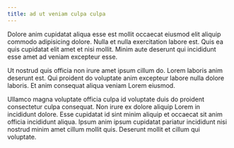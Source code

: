 ```yaml
---
title: ad ut veniam culpa culpa
---
```


Dolore anim cupidatat aliqua esse est mollit occaecat eiusmod elit aliquip commodo adipisicing dolore. Nulla et nulla exercitation labore est. Quis ea quis cupidatat elit amet et nisi mollit. Minim aute deserunt qui incididunt esse amet ad veniam excepteur esse.

Ut nostrud quis officia non irure amet ipsum cillum do. Lorem laboris anim deserunt est. Qui proident do voluptate anim excepteur labore nulla dolore laboris. Et anim consequat aliqua veniam Lorem eiusmod.

Ullamco magna voluptate officia culpa id voluptate duis do proident consectetur culpa consequat. Non irure ex dolore aliquip Lorem in incididunt dolore. Esse cupidatat id sint minim aliquip et occaecat sit anim officia incididunt aliqua. Ipsum anim ipsum cupidatat pariatur incididunt nisi nostrud minim amet cillum mollit quis. Deserunt mollit et cillum qui voluptate.